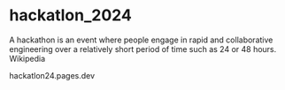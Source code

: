 # hackatlon_2024
A hackathon is an event where people engage in rapid and collaborative engineering over a relatively short period of time such as 24 or 48 hours. Wikipedia

hackatlon24.pages.dev